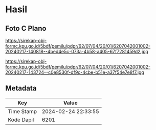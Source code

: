 # Hasil

## Foto C Plano

https://sirekap-obj-formc.kpu.go.id/5bdf/pemilu/pdpr/62/07/04/20/01/6207042001002-20240217-140818--4bed4e5c-073a-4b58-a405-67f7281459d2.jpg

https://sirekap-obj-formc.kpu.go.id/5bdf/pemilu/pdpr/62/07/04/20/01/6207042001002-20240217-143724--c0e8530f-df9c-4cbe-b51e-a37f54e7e8f7.jpg


## Metadata

| Key        | Value               |
| ---------- | ------------------- |
| Time Stamp | 2024-02-24 22:33:55 |
| Kode Dapil | 6201                |



